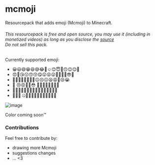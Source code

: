 # mcmoji
Resourcepack that adds emoji (Mcmoji) to Minecraft.

###### This resourcepack is free and open source, you may use it (including in monetized videos) as long as you disclose the [source](https://github.com/j0code/mcmoji/) <br>Do not sell this pack.

Currently supported emoji:
 - 😀😃😄😁😆😅😂🤣☺😊😇🙂🙃😉😌🥲
 - 😍🥰😘😗😙😚😋😛😝😜🤪🤨🧐🤓😎🤩
 - 🥳😏😒😞😔😟😕🙁☹😣😖😫😩🥺😢😭
 - 😤  😠😡🤬🤯😳  🥵🥶😱😨😰😥😓🤗
 - 🤔🤭🥱🤫🤥😶😐😑😬🙄😯😦😧😮😲😴
 - 🤤😪😵  🤐🥴🤢🤮🤧😷🤒🤕🤑🤠🥸😈
 
![image](https://user-images.githubusercontent.com/42189560/183352941-af57f9ed-3ce0-4dea-a4a3-5b462871f7d7.png)

Color coming soon™️

### Contributions
Feel free to contribute by:
 - drawing more Mcmoji
 - suggestions changes
 - ...
<3
